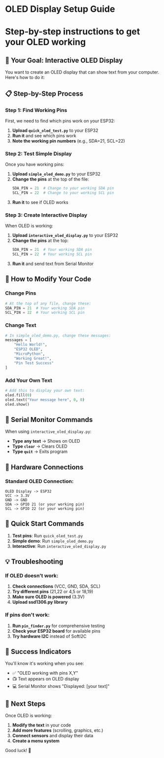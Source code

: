 # OLED Display Setup Guide
# Step-by-step instructions to get your OLED working

## 🎯 Your Goal: Interactive OLED Display

You want to create an OLED display that can show text from your computer. Here's how to do it:

## 📋 Step-by-Step Process

### Step 1: Find Working Pins
First, we need to find which pins work on your ESP32:

1. **Upload `quick_oled_test.py`** to your ESP32
2. **Run it** and see which pins work
3. **Note the working pin numbers** (e.g., SDA=21, SCL=22)

### Step 2: Test Simple Display
Once you have working pins:

1. **Upload `simple_oled_demo.py`** to your ESP32
2. **Change the pins** at the top of the file:
   ```python
   SDA_PIN = 21  # Change to your working SDA pin
   SCL_PIN = 22  # Change to your working SCL pin
   ```
3. **Run it** to see if OLED works

### Step 3: Create Interactive Display
When OLED is working:

1. **Upload `interactive_oled_display.py`** to your ESP32
2. **Change the pins** at the top:
   ```python
   SDA_PIN = 21  # Your working SDA pin
   SCL_PIN = 22  # Your working SCL pin
   ```
3. **Run it** and send text from Serial Monitor

## 🔧 How to Modify Your Code

### Change Pins
```python
# At the top of any file, change these:
SDA_PIN = 21  # Your working SDA pin
SCL_PIN = 22  # Your working SCL pin
```

### Change Text
```python
# In simple_oled_demo.py, change these messages:
messages = [
    "Hello World!",
    "ESP32 OLED",
    "MicroPython",
    "Working Great!",
    "Pin Test Success"
]
```

### Add Your Own Text
```python
# Add this to display your own text:
oled.fill(0)
oled.text("Your message here", 0, 0)
oled.show()
```

## 📡 Serial Monitor Commands

When using `interactive_oled_display.py`:

- **Type any text** → Shows on OLED
- **Type `clear`** → Clears OLED
- **Type `quit`** → Exits program

## 🔌 Hardware Connections

### Standard OLED Connection:
```
OLED Display -> ESP32
VCC -> 3.3V
GND -> GND
SDA -> GPIO 21 (or your working pin)
SCL -> GPIO 22 (or your working pin)
```

## 🚀 Quick Start Commands

1. **Test pins**: Run `quick_oled_test.py`
2. **Simple demo**: Run `simple_oled_demo.py`
3. **Interactive**: Run `interactive_oled_display.py`

## 💡 Troubleshooting

### If OLED doesn't work:
1. **Check connections** (VCC, GND, SDA, SCL)
2. **Try different pins** (21,22 or 4,5 or 18,19)
3. **Make sure OLED is powered** (3.3V)
4. **Upload ssd1306.py library**

### If pins don't work:
1. **Run `pin_finder.py`** for comprehensive testing
2. **Check your ESP32 board** for available pins
3. **Try hardware I2C** instead of SoftI2C

## 🎉 Success Indicators

You'll know it's working when you see:
- ✅ "OLED working with pins X,Y"
- 📺 Text appears on OLED display
- 💻 Serial Monitor shows "Displayed: [your text]"

## 📝 Next Steps

Once OLED is working:
1. **Modify the text** in your code
2. **Add more features** (scrolling, graphics, etc.)
3. **Connect sensors** and display their data
4. **Create a menu system**

Good luck! 🚀
